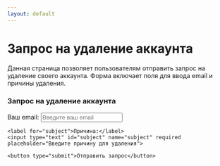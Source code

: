 ```yaml
---
layout: default
---
```


# Запрос на удаление аккаунта

Данная страница позволяет пользователям отправить запрос на удаление своего аккаунта. Форма включает поля для ввода email и причины удаления.

<h3>Запрос на удаление аккаунта</h3>
<form id="deleteAccountForm">
    <label for="userEmail">Ваш email:</label>
    <input type="email" id="userEmail" name="userEmail" required placeholder="Введите ваш email">

    <label for="subject">Причина:</label>
    <input type="text" id="subject" name="subject" required placeholder="Введите причину для удаления">

    <button type="submit">Отправить запрос</button>
</form>

<p id="responseMessage"></p>

<script type="module">
    // Импортируйте функции, которые вам нужны из SDK
    import { initializeApp } from "https://www.gstatic.com/firebasejs/10.14.0/firebase-app.js";
    import { getAnalytics } from "https://www.gstatic.com/firebasejs/10.14.0/firebase-analytics.js";
    import { getFirestore, doc, setDoc } from "https://www.gstatic.com/firebasejs/10.14.0/firebase-firestore.js";

    // Модель задачи
    class Task {
        constructor(id, customer, type, address, status, creationTime, apartment, creatorId, assignedUserId, location, description) {
            this.id = id;
            this.customer = customer;
            this.type = type;
            this.address = address;
            this.status = status;
            this.creationTime = creationTime;
            this.apartment = apartment;
            this.creatorId = creatorId;
            this.assignedUserId = assignedUserId;
            this.location = location;
            this.description = description;
        }

        // Метод для сохранения задачи в Firestore
        async saveRequest() {
            const db = getFirestore();
            const taskRef = doc(db, "tasks", this.id); // замените "tasks" на вашу коллекцию

            try {
                await setDoc(taskRef, {
                    customer: this.customer,
                    type: this.type,
                    address: this.address,
                    status: this.status,
                    creationTime: this.creationTime,
                    apartment: this.apartment,
                    creatorId: this.creatorId,
                    assignedUserId: this.assignedUserId,
                    location: this.location,
                    description: this.description
                });
                console.log("Запись успешно добавлена!");
            } catch (error) {
                console.error("Ошибка при добавлении записи:", error);
            }
        }

        static parseType(value) {
            return typeof value === 'number' ? value : parseInt(value, 10) || 0;
        }

        static parseLocation(locationData) {
            return {
                latitude: locationData?.latitude || 0.0,
                longitude: locationData?.longitude || 0.0
            };
        }

        static fromMap(data) {
            return new Task(
                data.id,
                data.customer || '',
                Task.parseType(data.type),
                data.address || {},
                data.status || '',
                data.creationTime || new Date(),
                data.apartment || '',
                data.creatorId || '',
                data.assignedUserId || '',
                Task.parseLocation(data.location || {}),
                data.description || ''
            );
        }
    }

    // Конфигурация вашего веб-приложения Firebase
    const firebaseConfig = {
        apiKey: "AIzaSyCeMw2MuULJljBV8vSGO2ddfxm9se_EmKM",
        authDomain: "gibapon-f0708.firebaseapp.com",
        databaseURL: "https://gibapon-f0708-default-rtdb.firebaseio.com",
        projectId: "gibapon-f0708",
        storageBucket: "gibapon-f0708.appspot.com",
        messagingSenderId: "878739389133",
        appId: "1:878739389133:web:88c63f21e5ea54560b8784",
        measurementId: "G-MLET020CCP"
    };

    // Инициализация Firebase
    const app = initializeApp(firebaseConfig);
    const analytics = getAnalytics(app);

    document.getElementById('deleteAccountForm').addEventListener('submit', async function(event) {
        event.preventDefault(); // Отменяем стандартное поведение формы

        const email = document.getElementById('userEmail').value;
        const reason = document.getElementById('subject').value;
        const description = 'Прошу вас удалить мою Учетную запись из базы данных приложения Gi-PON по причине: ';
        
        // Создаем экземпляр Task
        const task = new Task(
            Date.now().toString(), // Генерация уникального ID
            '', // customer
            999, // type
            "", // address
            'pending', // status
            new Date(), // creationTime
            'Application', // apartment
            email, // creatorId
            '', // assignedUserId
            { latitude: 0, longitude: 0 }, // location
            description + reason // description
        );

        // Сохраняем задачу в Firestore
        await task.saveRequest();

        document.getElementById('responseMessage').innerText = 
            `Запрос на удаление аккаунта отправлен для ${email}.`;

        // Очистка формы
        this.reset();
    });
</script>

